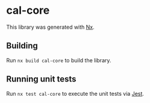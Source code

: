 # cal-core

This library was generated with [Nx](https://nx.dev).

## Building

Run `nx build cal-core` to build the library.

## Running unit tests

Run `nx test cal-core` to execute the unit tests via [Jest](https://jestjs.io).
